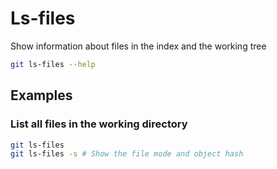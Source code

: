 
# Ls-files

Show information about files in the index and the working tree

```bash
git ls-files --help
```

## Examples

### List all files in the working directory

```bash
git ls-files
git ls-files -s # Show the file mode and object hash
```